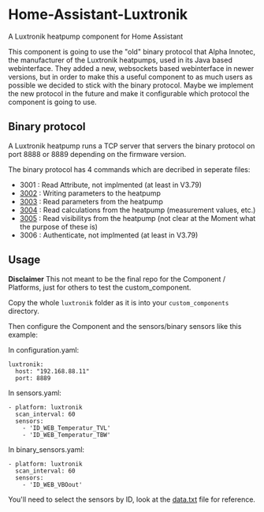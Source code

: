 # Home-Assistant-Luxtronik

A Luxtronik heatpump component for Home Assistant

This component is going to use the "old" binary protocol that Alpha Innotec, the manufacturer of the Luxtronik heatpumps, used in its Java based webinterface. They added a new, websockets based webinterface in newer versions, but in order to make this a useful component to as much users as possible we decided to stick with the binary protocol.
Maybe we implement the new protocol in the future and make it configurable which protocol the component is going to use.

## Binary protocol

A Luxtronik heatpump runs a TCP server that servers the binary protocol on port 8888 or 8889 depending on the firmware version. 

The binary protocol has 4 commands which are decribed in seperate files:

- 3001 : Read Attribute, not implmented (at least in V3.79)
- [3002](3002.md) : Writing parameters to the heatpump
- [3003](3003.md) : Read parameters from the heatpump
- [3004](3004.md) : Read calculations from the heatpump (measurement values, etc.)
- [3005](3005.md) : Read visibilitys from  the heatpump (not clear at the Moment what the purpose of these is)
- 3006 : Authenticate, not implmented (at least in V3.79)


## Usage

**Disclaimer**
This not meant to be the final repo for the Component / Platforms, just for others to test the custom_component.

Copy the whole `luxtronik` folder as it is into your `custom_components` directory.

Then configure the Component and the sensors/binary sensors like this example:

In configuration.yaml:
```
luxtronik:
  host: "192.168.88.11"
  port: 8889
```
In sensors.yaml:
```
- platform: luxtronik
  scan_interval: 60
  sensors:
    - 'ID_WEB_Temperatur_TVL'
    - 'ID_WEB_Temperatur_TBW'
```
In binary_sensors.yaml:
```
- platform: luxtronik
  scan_interval: 60
  sensors:
    - 'ID_WEB_VBOout'
```

You'll need to select the sensors by ID, look at the [data.txt](data.txt) file for reference.
